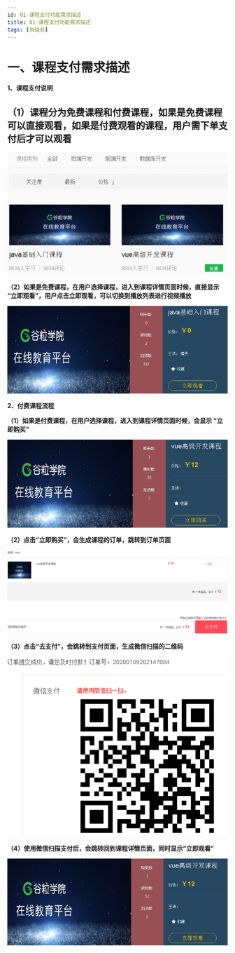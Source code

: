 ```yaml
---
id: 01-课程支付功能需求描述
title: 01-课程支付功能需求描述
tags: [尚硅谷]
---
```


# 一、课程支付需求描述

**1、课程支付说明**

## （1）课程分为免费课程和付费课程，如果是免费课程可以直接观看，如果是付费观看的课程，用户需下单支付后才可以观看

![img](/assets/2025/05/26/day15/996cd9e3-bf24-4330-a97d-65b59cc4d3e1.jpg)

**（2）如果是免费课程，在用户选择课程，进入到课程详情页面时候，直接显示 “立即观看”，用户点击立即观看，可以切换到播放列表进行视频播放**

![img](/assets/2025/05/26/day15/2d6920b3-c3ce-438d-bf4e-f5c1d0f8f11f.jpg)

**2、付费课程流程**

**（1）如果是付费课程，在用户选择课程，进入到课程详情页面时候，会显示 “立即购买”**

![img](/assets/2025/05/26/day15/ab63bb2f-6bc6-4a66-ba3a-794a57859194.jpg)

**（2）点击“立即购买”，会生成课程的订单，跳转到订单页面**

![img](/assets/2025/05/26/day15/88b9e402-cb6e-433c-b10f-76ecb8f21058.png)

**（3）点击“去支付”，会跳转到支付页面，生成微信扫描的二维码**

![img](/assets/2025/05/26/day15/41dee9d6-cfff-4f1d-95e7-b37ca80b8daf.png)

**（4）使用微信扫描支付后，会跳转回到课程详情页面，同时显示“立即观看”**

![img](/assets/2025/05/26/day15/c432bc1e-640b-4d3e-a81a-d3fdf35932c3.jpg)